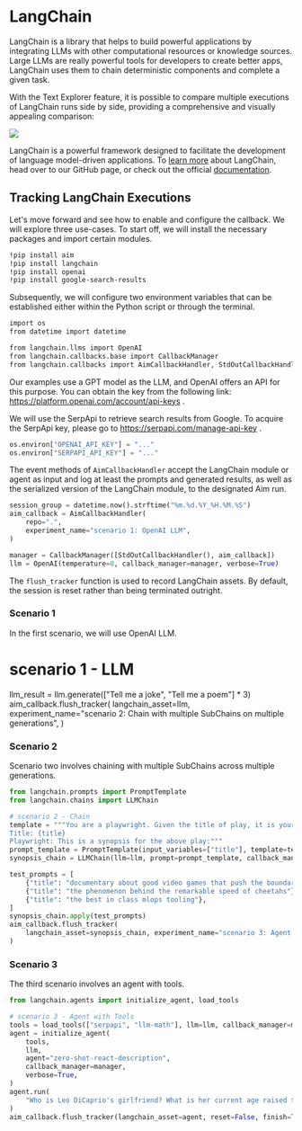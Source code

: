 # LangChain

LangChain is a library that helps to build powerful applications by integrating LLMs with other computational resources or knowledge sources. Large LLMs are really powerful tools for developers to create better apps, LangChain uses them to chain deterministic components and complete a given task.

With the Text Explorer feature, it is possible to compare multiple executions of LangChain runs side by side, providing a comprehensive and visually appealing comparison:

![](https://user-images.githubusercontent.com/13848158/227784994-699b24b7-e69b-48f9-9ffa-e6a6142fd719.png)

LangChain is a powerful framework designed to facilitate the development of language model-driven applications. To [learn more](https://github.com/hwchase17/langchain) about LangChain, head over to our GitHub page, or check out the official [documentation](https://python.langchain.com/en/latest/index.html).


## Tracking LangChain Executions

Let's move forward and see how to enable and configure the callback. We will explore three use-cases.
To start off, we will install the necessary packages and import certain modules.


```bash
!pip install aim
!pip install langchain
!pip install openai
!pip install google-search-results
```

Subsequently, we will configure two environment variables that can be established either within the Python script or through the terminal.

```bash
import os
from datetime import datetime

from langchain.llms import OpenAI
from langchain.callbacks.base import CallbackManager
from langchain.callbacks import AimCallbackHandler, StdOutCallbackHandler
```

Our examples use a GPT model as the LLM, and OpenAI offers an API for this purpose. You can obtain the key from the following link: https://platform.openai.com/account/api-keys .

We will use the SerpApi to retrieve search results from Google. To acquire the SerpApi key, please go to https://serpapi.com/manage-api-key .


```python
os.environ["OPENAI_API_KEY"] = "..."
os.environ["SERPAPI_API_KEY"] = "..."
```


The event methods of `AimCallbackHandler` accept the LangChain module or agent as input and log at least the prompts and generated results, as well as the serialized version of the LangChain module, to the designated Aim run.


```python
session_group = datetime.now().strftime("%m.%d.%Y_%H.%M.%S")
aim_callback = AimCallbackHandler(
    repo=".",
    experiment_name="scenario 1: OpenAI LLM",
)

manager = CallbackManager([StdOutCallbackHandler(), aim_callback])
llm = OpenAI(temperature=0, callback_manager=manager, verbose=True)
```

The `flush_tracker` function is used to record LangChain assets. By default, the session is reset rather than being terminated outright.


<h3>Scenario 1</h3> In the first scenario, we will use OpenAI LLM.

# scenario 1 - LLM
llm_result = llm.generate(["Tell me a joke", "Tell me a poem"] * 3)
aim_callback.flush_tracker(
    langchain_asset=llm,
    experiment_name="scenario 2: Chain with multiple SubChains on multiple generations",
)

<h3>Scenario 2</h3> Scenario two involves chaining with multiple SubChains across multiple generations.

```python
from langchain.prompts import PromptTemplate
from langchain.chains import LLMChain
```

```python
# scenario 2 - Chain
template = """You are a playwright. Given the title of play, it is your job to write a synopsis for that title.
Title: {title}
Playwright: This is a synopsis for the above play:"""
prompt_template = PromptTemplate(input_variables=["title"], template=template)
synopsis_chain = LLMChain(llm=llm, prompt=prompt_template, callback_manager=manager)

test_prompts = [
    {"title": "documentary about good video games that push the boundary of game design"},
    {"title": "the phenomenon behind the remarkable speed of cheetahs"},
    {"title": "the best in class mlops tooling"},
]
synopsis_chain.apply(test_prompts)
aim_callback.flush_tracker(
    langchain_asset=synopsis_chain, experiment_name="scenario 3: Agent with Tools"
)
```


<h3>Scenario 3</h3> The third scenario involves an agent with tools.

```python
from langchain.agents import initialize_agent, load_tools
```

```python
# scenario 3 - Agent with Tools
tools = load_tools(["serpapi", "llm-math"], llm=llm, callback_manager=manager)
agent = initialize_agent(
    tools,
    llm,
    agent="zero-shot-react-description",
    callback_manager=manager,
    verbose=True,
)
agent.run(
    "Who is Leo DiCaprio's girlfriend? What is her current age raised to the 0.43 power?"
)
aim_callback.flush_tracker(langchain_asset=agent, reset=False, finish=True)
```

